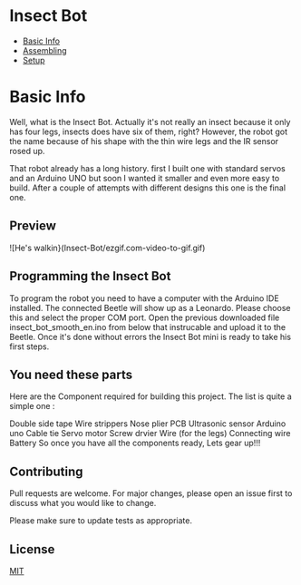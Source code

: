  # Insect Bot
 * [Basic Info](#basic-info)
* [Assembling](#assembling)
* [Setup](#setup)

# Basic Info
Well, what is the Insect Bot. Actually it's not really an insect because it only has four legs, insects does have six of them, right? However, the robot got the name because of his shape with the thin wire legs and the IR sensor rosed up.


That robot already has a long history. first I built one with standard servos and an Arduino UNO but soon I wanted it smaller and even more easy to build. After a couple of attempts with different designs this one is the final one.

## Preview
![He's walkin}(Insect-Bot/ezgif.com-video-to-gif.gif)


## Programming the Insect Bot

To program the robot you need to have a computer with the Arduino IDE installed. 
The connected Beetle will show up as a Leonardo. Please choose this and select the proper COM port.
Open the previous downloaded file insect_bot_smooth_en.ino from below that instrucable and upload it to the Beetle.
Once it's done without errors the Insect Bot mini is ready to take his first steps.

## You need these parts
Here are the Component required for building this project. The list is quite a simple one :

Double side tape
Wire strippers
Nose plier
PCB
Ultrasonic sensor
Arduino uno
Cable tie
Servo motor
Screw drvier
Wire (for the legs)
Connecting wire
Battery
So once you have all the components ready, Lets gear up!!!


## Contributing
Pull requests are welcome. For major changes, please open an issue first to discuss what you would like to change.

Please make sure to update tests as appropriate.

## License
[MIT](https://choosealicense.com/licenses/mit/)
